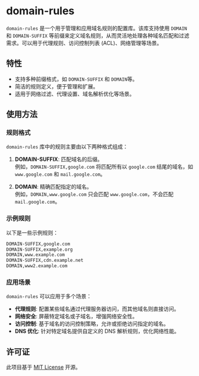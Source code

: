 # domain-rules

`domain-rules` 是一个用于管理和应用域名规则的配置库。该库支持使用 `DOMAIN` 和 `DOMAIN-SUFFIX` 等前缀来定义域名规则，从而灵活地处理各种域名匹配和过滤需求。可以用于代理规则、访问控制列表 (ACL)、网络管理等场景。

## 特性

- 支持多种前缀格式，如 `DOMAIN-SUFFIX` 和 `DOMAIN`等。
- 简洁的规则定义，便于管理和扩展。
- 适用于网络过滤、代理设置、域名解析优化等场景。

## 使用方法

### 规则格式

`domain-rules` 库中的规则主要由以下两种格式组成：

1. **DOMAIN-SUFFIX**: 匹配域名的后缀。  
   例如，`DOMAIN-SUFFIX,google.com` 将匹配所有以 `google.com` 结尾的域名，如 `www.google.com` 和 `mail.google.com`。

2. **DOMAIN**: 精确匹配指定的域名。  
   例如，`DOMAIN,www.google.com` 只会匹配 `www.google.com`，不会匹配 `mail.google.com`。

### 示例规则

以下是一些示例规则：

```bash
DOMAIN-SUFFIX,google.com
DOMAIN-SUFFIX,example.org
DOMAIN,www.example.com
DOMAIN-SUFFIX,cdn.example.net
DOMAIN,www2.example.com
```

### 应用场景

`domain-rules` 可以应用于多个场景：

- **代理规则**: 配置某些域名通过代理服务器访问，而其他域名则直接访问。
- **网络安全**: 屏蔽特定域名或子域名，增强网络安全性。
- **访问控制**: 基于域名的访问控制策略，允许或拒绝访问指定的域名。
- **DNS 优化**: 针对特定域名提供自定义的 DNS 解析规则，优化网络性能。

## 许可证

此项目基于 [MIT License](LICENSE) 开源。
